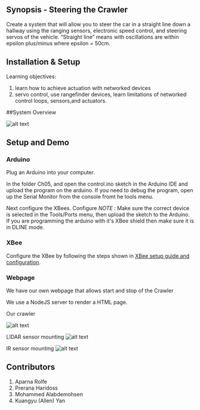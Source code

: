 ## Synopsis - Steering the Crawler

Create a system that will allow you to steer the car in a straight line down a hallway using the ranging sensors, electronic speed control, and steering servos of the vehicle.  “Straight line” means with oscillations are within 
epsilon plus/minus where epsilon = 50cm. 

## Installation & Setup

Learning objectives:
1. learn how to achieve actuation with networked devices
2. servo control, use rangefinder devices, learn limitations of networked control loops, sensors,and actuators.

##System Overview

![alt text](https://github.com/aparolfe/Group_13_Story/blob/master/Ch05/static/systemoverview.jpg)

## Setup and Demo

### Arduino

Plug an Arduino into your computer.

In the folder Ch05, and open the control.ino sketch in the Arduino IDE and upload the program on the arduino. If you need to debug the program, open up the Serial Monitor from the console fromt he tools menu. 

Next configure the XBees. Configure 
_NOTE_ : Make sure the correct device is selected in the Tools/Ports menu, then upload the sketch to the Arduino. If you are programming the arduino with it's XBee shield then make sure it is in DLINE mode.

### XBee

Configure the XBee by following the steps shown in [XBee setup guide and configuration](https://github.com/EC544-BU/EC544_demos/wiki/Guide:-XBee-Setup). 

### Webpage

We have our own webpage that allows start and stop of the Crawler

We use a NodeJS server to render a HTML page.

Our crawler

![alt text](https://github.com/aparolfe/Group_13_Story/blob/master/Ch05/static/IMG_20161101_112737.jpg)

LIDAR sensor mounting 
![alt text](https://github.com/aparolfe/Group_13_Story/blob/master/Ch05/static/IMG_20161101_112755.jpg)

IR sensor mounting 
![alt text](https://github.com/aparolfe/Group_13_Story/blob/master/Ch05/static/IMG_20161101_112807.jpg)

## Contributors

1. Aparna Rolfe
2. Prerana Haridoss
3. Mohammed Alabdemohsen
4. Kuangyu (Allen) Yan




